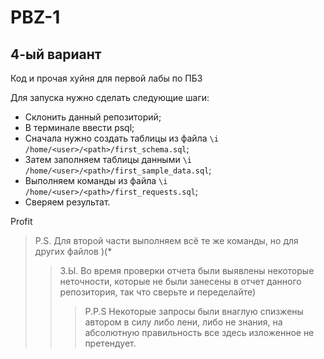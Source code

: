 # PBZ-1
## 4-ый вариант


Код и прочая хуйня для первой лабы по ПБЗ

Для запуска нужно сделать следующие шаги:

* Склонить данный репозиторий;
* В терминале ввести psql;
* Сначала нужно создать таблицы из файла ```\i /home/<user>/<path>/first_schema.sql```;
* Затем заполняем таблицы данными ```\i /home/<user>/<path>/first_sample_data.sql```;
* Выполняем команды из файла ```\i /home/<user>/<path>/first_requests.sql```;
* Сверяем результат.

Profit

> P.S.  Для второй части выполняем всё те же команды, но для других файлов )(*
>> З.Ы.  Во время проверки отчета были выявлены некоторые неточности, которые не были занесены в отчет данного репозитория, так что сверьте и переделайте)
>>> P.P.S Некоторые запросы были внаглую спизжены автором в силу либо лени, либо не знания, на абсолютную правильность все здесь изложенное не претендует.

